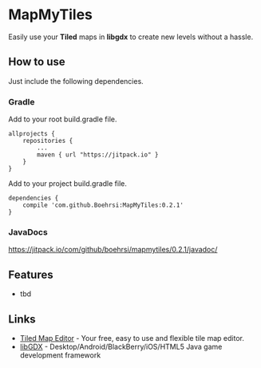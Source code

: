 # MapMyTiles
Easily use your **Tiled** maps in **libgdx** to create new levels without a hassle.

## How to use

Just include the following dependencies.

### Gradle

Add to your root build.gradle file.

```
allprojects {
	repositories {
		...
		maven { url "https://jitpack.io" }
	}
}
```

Add to your project build.gradle file.

```
dependencies {
	compile 'com.github.Boehrsi:MapMyTiles:0.2.1'
}
```

### JavaDocs

https://jitpack.io/com/github/boehrsi/mapmytiles/0.2.1/javadoc/

## Features

* tbd

## Links
 * [Tiled Map Editor](http://www.mapeditor.org/) - Your free, easy to use and flexible tile map editor. 
 * [libGDX](https://libgdx.badlogicgames.com/) - Desktop/Android/BlackBerry/iOS/HTML5 Java game development framework
